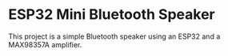 # ESP32 Mini Bluetooth Speaker

This project is a simple Bluetooth speaker using an ESP32 and a MAX98357A amplifier. 
